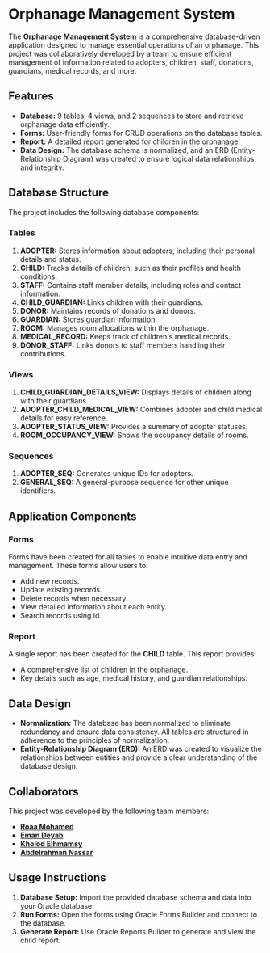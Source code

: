 # Orphanage Management System
The **Orphanage Management System** is a comprehensive database-driven application designed to manage essential operations of an orphanage. This project was collaboratively developed by a team to ensure efficient management of information related to adopters, children, staff, donations, guardians, medical records, and more.

## Features
- **Database:** 9 tables, 4 views, and 2 sequences to store and retrieve orphanage data efficiently.
- **Forms:** User-friendly forms for CRUD operations on the database tables.
- **Report:** A detailed report generated for children in the orphanage.
- **Data Design:** The database schema is normalized, and an ERD (Entity-Relationship Diagram) was created to ensure logical data relationships and integrity.

## Database Structure
The project includes the following database components:

### Tables
1. **ADOPTER:** Stores information about adopters, including their personal details and status.
2. **CHILD:** Tracks details of children, such as their profiles and health conditions.
3. **STAFF:** Contains staff member details, including roles and contact information.
4. **CHILD_GUARDIAN:** Links children with their guardians.
5. **DONOR:** Maintains records of donations and donors.
6. **GUARDIAN:** Stores guardian information.
7. **ROOM:** Manages room allocations within the orphanage.
8. **MEDICAL_RECORD:** Keeps track of children's medical records.
9. **DONOR_STAFF:** Links donors to staff members handling their contributions.

### Views
1. **CHILD_GUARDIAN_DETAILS_VIEW:** Displays details of children along with their guardians.
2. **ADOPTER_CHILD_MEDICAL_VIEW:** Combines adopter and child medical details for easy reference.
3. **ADOPTER_STATUS_VIEW:** Provides a summary of adopter statuses.
4. **ROOM_OCCUPANCY_VIEW:** Shows the occupancy details of rooms.

### Sequences
1. **ADOPTER_SEQ:** Generates unique IDs for adopters.
2. **GENERAL_SEQ:** A general-purpose sequence for other unique identifiers.

## Application Components

### Forms
Forms have been created for all tables to enable intuitive data entry and management. These forms allow users to:
- Add new records.
- Update existing records.
- Delete records when necessary.
- View detailed information about each entity.
- Search records using id.

### Report
A single report has been created for the **CHILD** table. This report provides:
- A comprehensive list of children in the orphanage.
- Key details such as age, medical history, and guardian relationships.

## Data Design
- **Normalization:** The database has been normalized to eliminate redundancy and ensure data consistency. All tables are structured in adherence to the principles of normalization.
- **Entity-Relationship Diagram (ERD):** An ERD was created to visualize the relationships between entities and provide a clear understanding of the database design.

## Collaborators
This project was developed by the following team members:

- **[Roaa Mohamed](https://github.com/roaa46)**
- **[Eman Deyab](https://github.com/emandeyab)**
- **[Kholod Elhmamsy](https://github.com/khx7ii)**
- **[Abdelrahman Nassar](https://github.com/Abdelrahmannassar10)**

## Usage Instructions
1. **Database Setup:** Import the provided database schema and data into your Oracle database.
2. **Run Forms:** Open the forms using Oracle Forms Builder and connect to the database.
3. **Generate Report:** Use Oracle Reports Builder to generate and view the child report.
